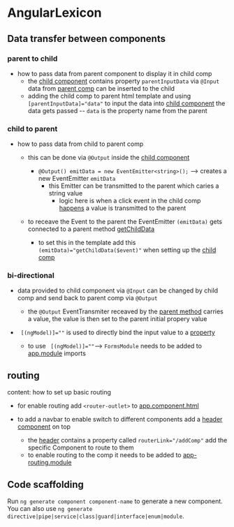 # AngularLexicon

## Data transfer between components
### parent to child
* how to pass data from parent component to display it in child comp
    * the [child component](src\app\components\data-transfer-between-components\parent-to-child\child-getting-data-from-parent\child-getting-data-from-parent.component.html) contains property `parentInputData` via `@Input` data from
    [parent comp](src\app\components\data-transfer-between-components\parent-to-child\parent-passing-data-to-child\parent-passing-data-to-child.component.ts) can be inserted to the child
    * adding the child comp to parent html template and using `[parentInputData]="data"` to input the data into [child component](src\app\components\data-transfer-between-components\parent-to-child\parent-passing-data-to-child\parent-passing-data-to-child.component.html) the data gets passed -- `data` is the property name from the parent

### child to parent
* how to pass data from child to parent comp
    * this can be done via `@Output` inside the [child component](src\app\components\data-transfer-between-components\child-to-parent\child-passing-data-to-parent\child-passing-data-to-parent.component.ts) 
        * `@Output() emitData = new EventEmitter<string>();` --> creates a new EventEmitter `emitData` 
            * this Emitter can be transmitted to the parent which caries a string value
                * logic here is when a click event in the child comp [happens](src\app\components\data-transfer-between-components\child-to-parent\child-passing-data-to-parent\child-passing-data-to-parent.component.html) a value is transmitted to the parent  
                    
    * to receave the Event to the parent the EventEmitter `(emitData)` gets connected to a parent method [getChildData](src\app\components\data-transfer-between-components\child-to-parent\parent-getting-data-from-child\parent-getting-data-from-child.component.ts) 
      *  to set this in the template add this  `(emitData)="getChildData($event)"` when setting up the [child comp](src\app\components\data-transfer-between-components\child-to-parent\parent-getting-data-from-child\parent-getting-data-from-child.component.html)  
     
### bi-directional

* data provided to child component via `@Input` can be changed by child comp and send back to parent comp via `@Output`
    * the `@Output` EventTransmiter receaved by the [parent method](src\app\components\data-transfer-between-components\bi-directional\parent-bi-directional\parent-bi-directional.component.ts) carries a value, the value is then set to the parent initial propery value

* ` [(ngModel)]=""` is used to directly bind the input value to a [property](src\app\components\data-transfer-between-components\bi-directional\child-bi-directional\child-bi-directional.component.html)
    * to use ` [(ngModel)]=""`-->  `FormsModule` needs to be added to [app.module](src\app\app.module.ts) imports



## routing
content: how to set up basic routing
* for enable routing add  `<router-outlet>` to  [app.component.html](src\app\app.component.html) 

* to add a navbar to enable switch to different components add a 
 [header component](src\app\app.component.html) on top
    * the [header](src\app\components\header\header.component.html) contains
    a property called `routerLink="/addComp"` add the specific Component to route to them 
    * to enable routing to the comp it needs to be added to [app-routing.module](src\app\app-routing.module.ts)

## Code scaffolding

Run `ng generate component component-name` to generate a new component. You can also use `ng generate directive|pipe|service|class|guard|interface|enum|module`.


